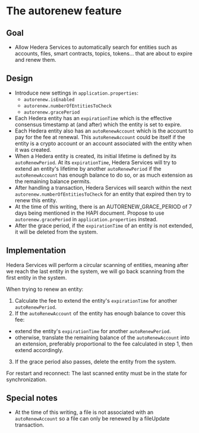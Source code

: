 # The autorenew feature

## Goal
-	Allow Hedera Services to automatically search for entities such as accounts, files, smart contracts, topics, tokens... that are about to expire and renew them.

## Design
- Introduce new settings in `application.properties`:
  * `autorenew.isEnabled`
  * `autorenew.numberOfEntitiesToCheck`
  * `autorenew.gracePeriod`
- Each Hedera entity has an `expirationTime` which is the effective consensus timestamp at (and after) which the entity is set to expire.
- Each Hedera entity also has an `autoRenewAccount` which is the account to pay for the fee at renewal. This `autoRenewAccount` could be itself if the entity is a crypto account or an account associated with the entity when it was created.
- When a Hedera entity is created, its initial lifetime is defined by its `autoRenewPeriod`. At its `expirationTime`, Hedera Services will try to extend an entity's lifetime by another `autoRenewPeriod` if the `autoRenewAccount` has enough balance to do so, or as much extension as the remaining balance permits.
- After handling a transaction, Hedera Services will search within the next `autorenew.numberOfEntitiesToCheck` for an entity that expired then try to renew this entity.
- At the time of this writing, there is an AUTORENEW_GRACE_PERIOD of 7 days being mentioned in the HAPI document. Propose to use `autorenew.gracePeriod` in `application.properties` instead.
- After the grace period, if the `expirationTime` of an entity is not extended, it will be deleted from the system.

## Implementation
Hedera Services will perform a circular scanning of entities, meaning after we reach the last entity in the system, we will go back scanning from the first entity in the system.

When trying to renew an entity:
1. Calculate the fee to extend the entity's `expirationTime` for another `autoRenewPeriod`.
2. If the `autoRenewAccount` of the entity has enough balance to cover this fee:
  - extend the entity's `expirationTime` for another `autoRenewPeriod`.
  - otherwise, translate the remaining balance of the `autoRenewAccount` into an extension, preferably proportional to the fee calculated in step 1, then extend accordingly.
3. If the grace period also passes, delete the entity from the system.

For restart and reconnect: The last scanned entity must be in the state for synchronization.

## Special notes
- At the time of this writing, a file is not associated with an `autoRenewAccount` so a file can only be renewed by a fileUpdate transaction.
